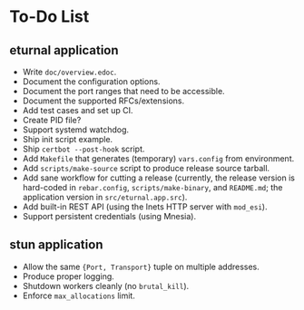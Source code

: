 To-Do List
==========

eturnal application
-------------------

- Write `doc/overview.edoc`.
- Document the configuration options.
- Document the port ranges that need to be accessible.
- Document the supported RFCs/extensions.
- Add test cases and set up CI.
- Create PID file?
- Support systemd watchdog.
- Ship init script example.
- Ship `certbot --post-hook` script.
- Add `Makefile` that generates (temporary) `vars.config` from environment.
- Add `scripts/make-source` script to produce release source tarball.
- Add sane workflow for cutting a release (currently, the release version is
  hard-coded in `rebar.config`, `scripts/make-binary`, and `README.md`; the
  application version in `src/eturnal.app.src`).
- Add built-in REST API (using the Inets HTTP server with `mod_esi`).
- Support persistent credentials (using Mnesia).

stun application
----------------

- Allow the same `{Port, Transport}` tuple on multiple addresses.
- Produce proper logging.
- Shutdown workers cleanly (no `brutal_kill`).
- Enforce `max_allocations` limit.

